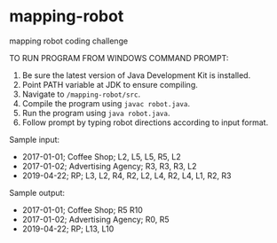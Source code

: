 # mapping-robot
mapping robot coding challenge

TO RUN PROGRAM FROM WINDOWS COMMAND PROMPT:

1. Be sure the latest version of Java Development Kit is installed.
2. Point PATH variable at JDK to ensure compiling.
3. Navigate to `/mapping-robot/src`.
4. Compile the program using `javac robot.java`.
5. Run the program using `java robot.java`.
6. Follow prompt by typing robot directions according to input format.

Sample input:
* 2017-01-01; Coffee Shop; L2, L5, L5, R5, L2
* 2017-01-02; Advertising Agency; R3, R3, R3, L2
* 2019-04-22; RP; L3, L2, R4, R2, L2, L4, R2, L4, L1, R2, R3

Sample output:
* 2017-01-01; Coffee Shop; R5 R10
* 2017-01-02; Advertising Agency; R0, R5
* 2019-04-22; RP; L13, L10
